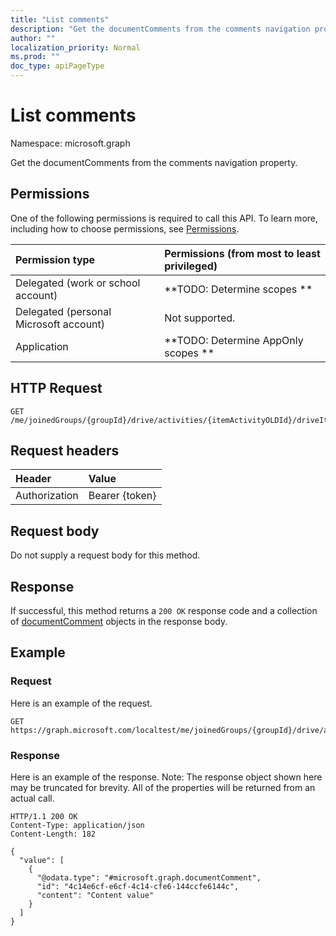 ```yaml
---
title: "List comments"
description: "Get the documentComments from the comments navigation property."
author: ""
localization_priority: Normal
ms.prod: ""
doc_type: apiPageType
---
```


# List comments

Namespace: microsoft.graph

Get the documentComments from the comments navigation property.

## Permissions
One of the following permissions is required to call this API. To learn more, including how to choose permissions, see [Permissions](/concepts/permissions-reference.md).

|Permission type|Permissions (from most to least privileged)|
|:---|:---|
|Delegated (work or school account)|**TODO: Determine scopes **|
|Delegated (personal Microsoft account)|Not supported.|
|Application|**TODO: Determine AppOnly scopes **|

## HTTP Request
<!-- {
  "blockType": "ignored"
}
-->
``` http
GET /me/joinedGroups/{groupId}/drive/activities/{itemActivityOLDId}/driveItem/document/comments
```

## Request headers
|Header|Value|
|:---|:---|
|Authorization|Bearer {token}|

## Request body
Do not supply a request body for this method.

## Response
If successful, this method returns a `200 OK` response code and a collection of [documentComment](../resources/documentcomment.md) objects in the response body.

## Example

### Request
Here is an example of the request.
<!-- {
  "blockType": "request",
  "name": "get_documentcomment"
}
-->
``` http
GET https://graph.microsoft.com/localtest/me/joinedGroups/{groupId}/drive/activities/{itemActivityOLDId}/driveItem/document/comments
```

### Response
Here is an example of the response. Note: The response object shown here may be truncated for brevity. All of the properties will be returned from an actual call.
<!-- {
  "blockType": "response",
  "truncated": true,
  "@odata.type": "collection(microsoft.graph.documentcomment)"
}
-->
``` http
HTTP/1.1 200 OK
Content-Type: application/json
Content-Length: 182

{
  "value": [
    {
      "@odata.type": "#microsoft.graph.documentComment",
      "id": "4c14e6cf-e6cf-4c14-cfe6-144ccfe6144c",
      "content": "Content value"
    }
  ]
}
```

